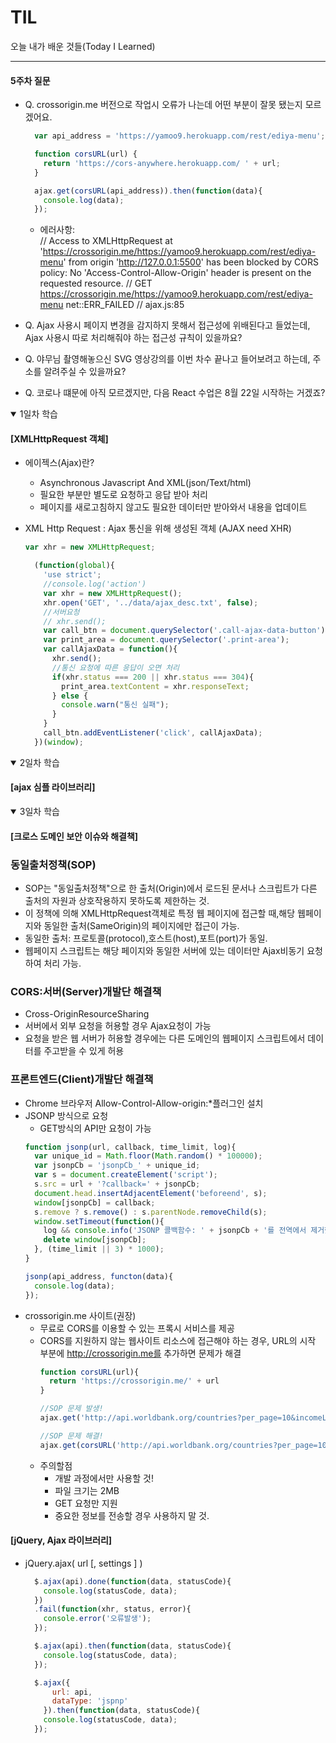 # TIL
오늘 내가 배운 것들(Today I Learned)   

---

#### 5주차 질문
- Q. crossorigin.me 버전으로 작업시 오류가 나는데 어떤 부분이 잘못 됐는지 모르겠어요.
  ```javascript
    var api_address = 'https://yamoo9.herokuapp.com/rest/ediya-menu';

    function corsURL(url) {
      return 'https://cors-anywhere.herokuapp.com/ ' + url;
    }

    ajax.get(corsURL(api_address)).then(function(data){
      console.log(data);
    });
    ```
  - 에러사항:<br> 
  // Access to XMLHttpRequest at 'https://crossorigin.me/https://yamoo9.herokuapp.com/rest/ediya-menu' from origin 'http://127.0.0.1:5500' has been blocked by CORS policy: No 'Access-Control-Allow-Origin' header is present on the requested resource.
  // GET https://crossorigin.me/https://yamoo9.herokuapp.com/rest/ediya-menu net::ERR_FAILED  // ajax.js:85 

- Q. Ajax 사용시 페이지 변경을 감지하지 못해서 접근성에 위배된다고 들었는데, Ajax 사용시 따로 처리해줘야 하는 접근성 규칙이 있을까요?

- Q. 야무님 촬영해놓으신 SVG 영상강의를 이번 차수 끝나고 들어보려고 하는데, 주소를 알려주실 수 있을까요?

- Q. 코로나 떄문에 아직 모르겠지만, 다음 React 수업은 8월 22일 시작하는 거겠죠?
  
<details open>
<summary>1일차 학습</summary>
<div markdown="1">

#### [XMLHttpRequest 객체]
- 에이젝스(Ajax)란? 
  - Asynchronous Javascript And XML(json/Text/html)
  - 필요한 부분만 별도로 요청하고 응답 받아 처리
  - 페이지를 새로고침하지 않고도 필요한 데이터만 받아와서 내용을 업데이트

- XML Http Request : Ajax 통신을 위해 생성된 객체 (AJAX need XHR)
  ```javascript
  var xhr = new XMLHttpRequest;
  ```

  ```javascript
    (function(global){
      'use strict';
      //console.log('action')
      var xhr = new XMLHttpRequest();
      xhr.open('GET', '../data/ajax_desc.txt', false);
      //서버요청
      // xhr.send();
      var call_btn = document.querySelector('.call-ajax-data-button');
      var print_area = document.querySelector('.print-area');
      var callAjaxData = function(){
        xhr.send();
        //통신 요청에 따른 응답이 오면 처리
        if(xhr.status === 200 || xhr.status === 304){
          print_area.textContent = xhr.responseText;
        } else {
          console.warn("통신 실패");
        }
      }
      call_btn.addEventListener('click', callAjaxData);
    })(window);
  ```
</details>
<details open>
<summary>2일차 학습</summary>
<div markdown="1">

#### [ajax 심플 라이브러리]

</details>
<details open>
<summary>3일차 학습</summary>
<div markdown="1">

#### [크로스 도메인 보안 이슈와 해결책]
### 동일출처정책(SOP) 

- SOP는 "동일출처정책"으로 한 출처(Origin)에서 로드된 문서나 스크립트가 다른 출처의 자원과 상호작용하지 못하도록 제한하는 것.
- 이 정책에 의해 XMLHttpRequest객체로 특정 웹 페이지에 접근할 때,해당 웹페이지와 동일한 출처(SameOrigin)의 페이지에만 접근이 가능.
- 동일한 출처: 프로토콜(protocol),호스트(host),포트(port)가 동일.
- 웹페이지 스크립트는 해당 페이지와 동일한 서버에 있는 데이터만 Ajax비동기 요청하여 처리 가능.
  
### CORS:서버(Server)개발단 해결책
- Cross-OriginResourceSharing
- 서버에서 외부 요청을 허용할 경우 Ajax요청이 가능
- 요청을 받은 웹 서버가 허용할 경우에는 다른 도메인의 웹페이지 스크립트에서 데이터를 주고받을 수 있게 허용

### 프론트엔드(Client)개발단 해결책
- Chrome 브라우저 Allow-Control-Allow-origin:*플러그인 설치
- JSONP 방식으로 요청
  - GET방식의 API만 요청이 가능
  ```javascript
  function jsonp(url, callback, time_limit, log){
    var unique_id = Math.floor(Math.random() * 100000);
    var jsonpCb = 'jsonpCb_' + unique_id;
    var s = document.createElement('script');
    s.src = url + '?callback=' + jsonpCb;
    document.head.insertAdjacentElement('beforeend', s);
    window[jsonpCb] = callback;
    s.remove ? s.remove() : s.parentNode.removeChild(s);
    window.setTimeout(function(){
      log && console.info('JSONP 콜백함수: ' + jsonpCb + '를 전역에서 제거했습니다.');
      delete window[jsonpCb];
    }, (time_limit || 3) * 1000);
  }

  jsonp(api_address, functon(data){
    console.log(data);
  });

  ```
- crossorigin.me 사이트(권장)
  - 무료로 CORS를 이용할 수 있는 프록시 서비스를 제공
  - CORS를 지원하지 않는 웹사이트 리소스에 접근해야 하는 경우, URL의 시작 부분에 http://crossorigin.me를 추가하면 문제가 해결
    ```javascript
    function corsURL(url){
      return 'https://crossorigin.me/' + url
    }

    //SOP 문제 발생!
    ajax.get('http://api.worldbank.org/countries?per_page=10&incomeLevel=LIC');

    //SOP 문제 해결!
    ajax.get(corsURL('http://api.worldbank.org/countries?per_page=10&incomeLevel=LIC'));

    ```
  - 주의할점
    - 개발 과정에서만 사용할 것!
    - 파일 크기는 2MB
    -  GET 요청만 지원
    - 중요한 정보를 전송할 경우 사용하지 말 것.

#### [jQuery, Ajax 라이브러리]
- jQuery.ajax( url [, settings ] )
  ```javascript
    $.ajax(api).done(function(data, statusCode){
      console.log(statusCode, data);
    })
    .fail(function(xhr, status, error){
      console.error('오류발생');
    });

    $.ajax(api).then(function(data, statusCode){
      console.log(statusCode, data);
    });

    $.ajax({
        url: api,
        dataType: 'jspnp'
      }).then(function(data, statusCode){
      console.log(statusCode, data);
    });
  ```

</details>